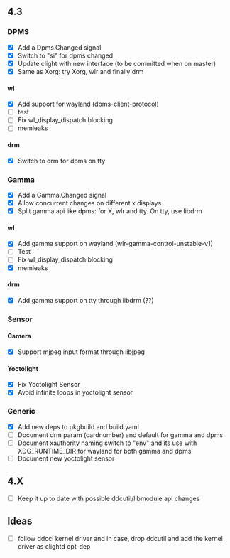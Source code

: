 ## 4.3

### DPMS
- [x] Add a Dpms.Changed signal
- [x] Switch to "si" for dpms changed
- [x] Update clight with new interface (to be committed when on master)
- [x] Same as Xorg: try Xorg, wlr and finally drm

#### wl
- [x] Add support for wayland (dpms-client-protocol)
- [ ] test
- [ ] Fix wl_display_dispatch blocking
- [ ] memleaks

#### drm 
- [x] Switch to drm for dpms on tty

### Gamma
- [x] Add a Gamma.Changed signal
- [x] Allow concurrent changes on different x displays
- [x] Split gamma api like dpms: for X, wlr and tty. On tty, use libdrm

#### wl
- [x] Add gamma support on wayland (wlr-gamma-control-unstable-v1)
- [ ] Test
- [ ] Fix wl_display_dispatch blocking
- [x] memleaks

#### drm
- [x] Add gamma support on tty through libdrm (??)

### Sensor

#### Camera
- [x] Support mjpeg input format through libjpeg

#### Yoctolight
- [x] Fix Yoctolight Sensor
- [x] Avoid infinite loops in yoctolight sensor

### Generic
- [x] Add new deps to pkgbuild and build.yaml
- [ ] Document drm param (cardnumber) and default for gamma and dpms
- [ ] Document xauthority naming switch to "env" and its use with XDG_RUNTIME_DIR for wayland for both gamma and dpms
- [ ] Document new yoctolight sensor

## 4.X
- [ ] Keep it up to date with possible ddcutil/libmodule api changes

## Ideas
- [ ] follow ddcci kernel driver and in case, drop ddcutil and add the kernel driver as clightd opt-dep
